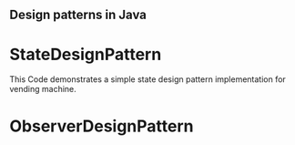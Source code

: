 ## Design patterns in Java

# StateDesignPattern
This Code demonstrates a simple state design pattern implementation for vending machine.

# ObserverDesignPattern
